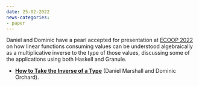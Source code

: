 ```yaml
---
date: 25-02-2022
news-categories:
- paper
---
```


Daniel and Dominic have a pearl accepted for presentation at [ECOOP 2022](https://2022.ecoop.org) on how linear functions consuming values can be understood algebraically as a multiplicative inverse to the type of those values, discussing some of the applications using both Haskell and Granule.

- [__How to Take the Inverse of a Type__](http://granule-project.github.io/papers/ecoop22-paper.pdf) (Daniel Marshall and Dominic Orchard).
